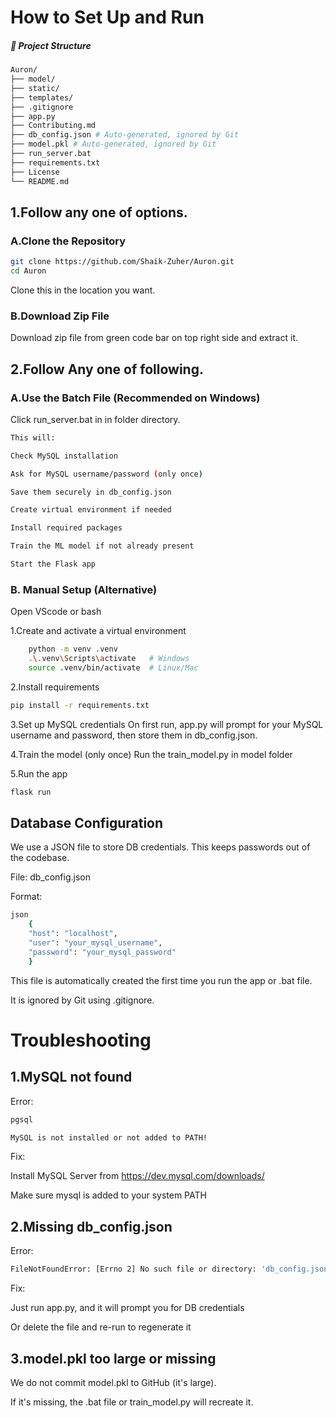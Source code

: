 # How to Set Up and Run

##### 📁 Project Structure
``` bash
Auron/
├── model/
├── static/
├── templates/
├── .gitignore
├── app.py
├── Contributing.md
├── db_config.json # Auto-generated, ignored by Git
├── model.pkl # Auto-generated, ignored by Git
├── run_server.bat
├── requirements.txt
├── License
└── README.md
```

## 1.Follow any one of options.

### A.Clone the Repository

```bash
git clone https://github.com/Shaik-Zuher/Auron.git
cd Auron
```
Clone this in the location you want.
### B.Download Zip File

Download zip file from green code bar on top right side and extract it.

## 2.Follow Any one of following.
### A.Use the Batch File (Recommended on Windows)

Click run_server.bat in in folder directory.
```bash
This will:

Check MySQL installation

Ask for MySQL username/password (only once)

Save them securely in db_config.json

Create virtual environment if needed

Install required packages

Train the ML model if not already present

Start the Flask app
```

### B. Manual Setup (Alternative)

Open VScode or bash

 1.Create and activate a virtual environment
```bash
    python -m venv .venv
    .\.venv\Scripts\activate   # Windows
    source .venv/bin/activate  # Linux/Mac
```
2.Install requirements
```bash
pip install -r requirements.txt
```
3.Set up MySQL credentials
On first run, app.py will prompt for your MySQL username and password, then store them in db_config.json.

4.Train the model (only once)
 Run the train_model.py in model folder

5.Run the app
```bash
flask run
```
## Database Configuration
 We use a JSON file to store DB credentials. This keeps passwords out of the codebase.

 File: db_config.json

Format:

``` bash
json
    {
    "host": "localhost",
    "user": "your_mysql_username",
    "password": "your_mysql_password"
    }
```
This file is automatically created the first time you run the app or .bat file.

It is ignored by Git using .gitignore.

# Troubleshooting
## 1.MySQL not found

Error:

``` bash
pgsql

MySQL is not installed or not added to PATH!
```
Fix:

Install MySQL Server from https://dev.mysql.com/downloads/

Make sure mysql is added to your system PATH

## 2.Missing db_config.json

Error:

```bash
FileNotFoundError: [Errno 2] No such file or directory: 'db_config.json'
```

Fix:

Just run app.py, and it will prompt you for DB credentials

Or delete the file and re-run to regenerate it

## 3.model.pkl too large or missing
We do not commit model.pkl to GitHub (it's large).

If it's missing, the .bat file or train_model.py will recreate it.